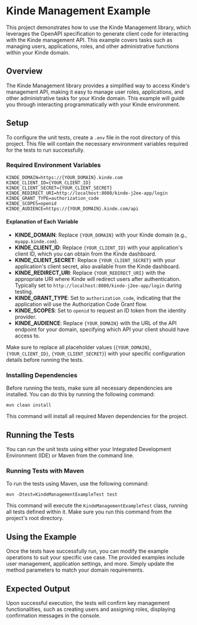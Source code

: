 # Kinde Management Example

This project demonstrates how to use the Kinde Management library, which leverages the OpenAPI specification to generate client code for interacting with the Kinde management API. This example covers tasks such as managing users, applications, roles, and other administrative functions within your Kinde domain.

## Overview

The Kinde Management library provides a simplified way to access Kinde's management API, making it easy to manage user roles, applications, and other administrative tasks for your Kinde domain. This example will guide you through interacting programmatically with your Kinde environment.

## Setup

To configure the unit tests, create a `.env` file in the root directory of this project. This file will contain the necessary environment variables required for the tests to run successfully.

### Required Environment Variables

```shell
KINDE_DOMAIN=https://{YOUR_DOMAIN}.kinde.com
KINDE_CLIENT_ID={YOUR_CLIENT_ID}
KINDE_CLIENT_SECRET={YOUR_CLIENT_SECRET}
KINDE_REDIRECT_URI=http://localhost:8080/kinde-j2ee-app/login
KINDE_GRANT_TYPE=authorization_code
KINDE_SCOPES=openid
KINDE_AUDIENCE=https://{YOUR_DOMAIN}.kinde.com/api
```

#### Explanation of Each Variable
- **KINDE_DOMAIN**: Replace `{YOUR_DOMAIN}` with your Kinde domain (e.g., `myapp.kinde.com`).
- **KINDE_CLIENT_ID**: Replace `{YOUR_CLIENT_ID}` with your application's client ID, which you can obtain from the Kinde dashboard.
- **KINDE_CLIENT_SECRET**: Replace `{YOUR_CLIENT_SECRET}` with your application's client secret, also available from the Kinde dashboard.
- **KINDE_REDIRECT_URI**: Replace `{YOUR_REDIRECT_URI}` with the appropriate URI where Kinde will redirect users after authentication. Typically set to `http://localhost:8080/kinde-j2ee-app/login` during testing.
- **KINDE_GRANT_TYPE**: Set to `authorization_code`, indicating that the application will use the Authorization Code Grant flow.
- **KINDE_SCOPES**: Set to `openid` to request an ID token from the identity provider.
- **KINDE_AUDIENCE**: Replace `{YOUR_DOMAIN}` with the URL of the API endpoint for your domain, specifying which API your client should have access to.

Make sure to replace all placeholder values (`{YOUR_DOMAIN}`, `{YOUR_CLIENT_ID}`, `{YOUR_CLIENT_SECRET}`) with your specific configuration details before running the tests.

### Installing Dependencies

Before running the tests, make sure all necessary dependencies are installed. You can do this by running the following command:

```shell
mvn clean install
```

This command will install all required Maven dependencies for the project.

## Running the Tests

You can run the unit tests using either your Integrated Development Environment (IDE) or Maven from the command line.

### Running Tests with Maven

To run the tests using Maven, use the following command:

```shell
mvn -Dtest=KindeManagementExampleTest test
```

This command will execute the `KindeManagementExampleTest` class, running all tests defined within it. Make sure you run this command from the project's root directory.

## Using the Example

Once the tests have successfully run, you can modify the example operations to suit your specific use case. The provided examples include user management, application settings, and more. Simply update the method parameters to match your domain requirements.

## Expected Output

Upon successful execution, the tests will confirm key management functionalities, such as creating users and assigning roles, displaying confirmation messages in the console.

